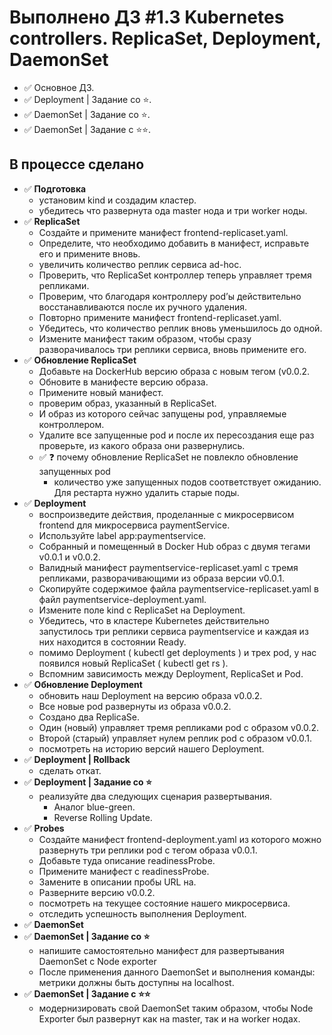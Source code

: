 # Выполнено ДЗ #1.3 Kubernetes controllers. ReplicaSet, Deployment, DaemonSet

- ✅ Основное ДЗ.
- ✅ Deployment | Задание со ⭐.
- ✅ DaemonSet | Задание со ⭐.
- ✅ DaemonSet | Задание с ⭐⭐.

## В процессе сделано

- ✅ **Подготовка**
  - установим kind и создадим кластер.
  - убедитесь что развернута ода master нода и три worker ноды.
- ✅ **ReplicaSet**
  - Создайте и примените манифест frontend-replicaset.yaml.
  - Определите, что необходимо добавить в манифест, исправьте его и примените
    вновь.
  - увеличить количество реплик сервиса ad-hoc.
  - Проверить, что ReplicaSet контроллер теперь управляет тремя репликами.
  - Проверим, что благодаря контроллеру pod’ы действительно восстанавливаются
    после их ручного удаления.
  - Повторно примените манифест frontend-replicaset.yaml.
  - Убедитесь, что количество реплик вновь уменьшилось до одной.
  - Измените манифест таким образом, чтобы сразу разворачивалось три реплики
    сервиса, вновь примените его.
- ✅ **Обновление ReplicaSet**
  - Добавьте на DockerHub версию образа с новым тегом (v0.0.2.
  - Обновите в манифесте версию образа.
  - Примените новый манифест.
  - проверим образ, указанный в ReplicaSet.
  - И образ из которого сейчас запущены pod, управляемые контроллером.
  - Удалите все запущенные pod и после их пересоздания еще раз проверьте, из
    какого образа они развернулись.
  - ✅ ❓ почему обновление ReplicaSet не повлекло обновление запущенных pod
    - количество уже запущенных подов соответствует ожиданию. Для рестарта нужно
      удалить старые поды.
- ✅ **Deployment**
  - воспроизведите действия, проделанные с микросервисом frontend для
    микросервиса paymentService.
  - Используйте label app:paymentservice.
  - Собранный и помещенный в Docker Hub образ с двумя тегами v0.0.1 и v0.0.2.
  - Валидный манифест paymentservice-replicaset.yaml с тремя репликами,
    разворачивающими из образа версии v0.0.1.
  - Скопируйте содержимое файла paymentservice-replicaset.yaml в файл
    paymentservice-deployment.yaml.
  - Измените поле kind с ReplicaSet на Deployment.
  - Убедитесь, что в кластере Kubernetes действительно запустилось три реплики
    сервиса paymentservice и каждая из них находится в состоянии Ready.
  - помимо Deployment ( kubectl get deployments ) и трех pod, у нас появился
    новый ReplicaSet ( kubectl get rs ).
  - Вспомним зависимость между Deployment, ReplicaSet и Pod.
- ✅ **Обновление Deployment**
  - обновить наш Deployment на версию образа v0.0.2.
  - Все новые pod развернуты из образа v0.0.2.
  - Создано два ReplicaSe.
  - Один (новый) управляет тремя репликами pod с образом v0.0.2.
  - Второй (старый) управляет нулем реплик pod с образом v0.0.1.
  - посмотреть на историю версий нашего Deployment.
- ✅ **Deployment | Rollback**
  - сделать откат.
- ✅ **Deployment | Задание со ⭐**
  - реализуйте два следующих сценария развертывания.
    - Аналог blue-green.
    - Reverse Rolling Update.
- ✅ **Probes**
  - Создайте манифест frontend-deployment.yaml из которого можно развернуть три
    реплики pod с тегом образа v0.0.1.
  - Добавьте туда описание readinessProbe.
  - Примените манифест с readinessProbe.
  - Замените в описании пробы URL на.
  - Разверните версию v0.0.2.
  - посмотреть на текущее состояние нашего микросервиса.
  - отследить успешность выполнения Deployment.
- ✅ **DaemonSet**
- ✅ **DaemonSet | Задание со ⭐**
  - напишите самостоятельно манифест для развертывания DaemonSet с Node exporter
  - После применения данного DaemonSet и выполнения команды: метрики должны быть
    доступны на localhost.
- ✅ **DaemonSet | Задание с ⭐⭐**
  - модернизировать свой DaemonSet таким образом, чтобы Node Exporter был
    развернут как на master, так и на worker нодах.
